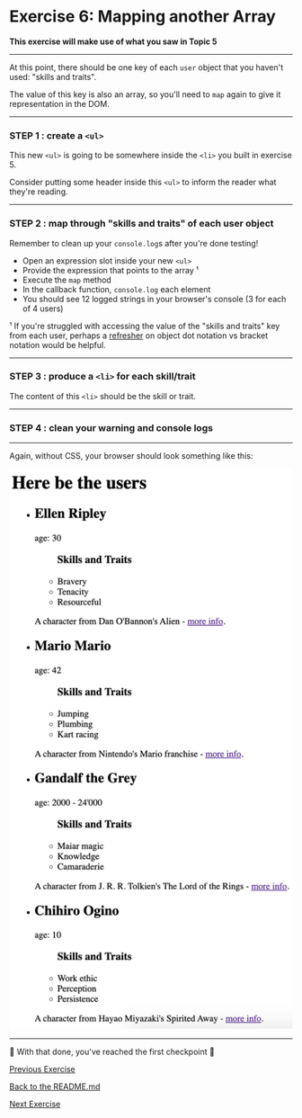 # Exercise 6: Mapping another Array

**This exercise will make use of what you saw in Topic 5**

---

At this point, there should be one key of each `user` object that you haven't used: "skills and traits".

The value of this key is also an array, so you'll need to `map` again to give it representation in the DOM.

---

### **STEP 1** : create a `<ul>`

This new `<ul>` is going to be somewhere inside the `<li>` you built in exercise 5.

Consider putting some header inside this `<ul>` to inform the reader what they're reading.

---

### **STEP 2** : map through "skills and traits" of each user object

Remember to clean up your `console.log`s after you're done testing!

- Open an expression slot inside your new `<ul>`
- Provide the expression that points to the array ¹
- Execute the `map` method
- In the callback function, `console.log` each element
- You should see 12 logged strings in your browser's console (3 for each of 4 users)

¹ If you're struggled with accessing the value of the "skills and traits" key from each user, perhaps a [refresher](./hints/e6h1.md) on object dot notation vs bracket notation would be helpful.

---

### **STEP 3** : produce a `<li>` for each skill/trait

The content of this `<li>` should be the skill or trait.

---

### **STEP 4** : clean your warning and console logs

---

Again, without CSS, your browser should look something like this:

![browser after mapping through "skills and traits"](./assets/after-skills-and-traits-mapped.png)

---

🎊 With that done, you've reached the first checkpoint 🎊

[Previous Exercise](./exercise-5.md)

[Back to the README.md](../README.md)

[Next Exercise](./exercise-7.md)
